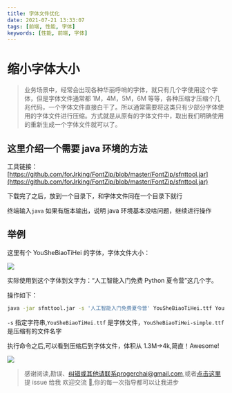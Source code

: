 ```yaml
---
title: 字体文件优化
date: 2021-07-21 13:33:07
tags: [前端, 性能, 字体]
keywords: [性能, 前端, 字体]
---
```


# 缩小字体大小

> 业务场景中，经常会出现各种华丽呼哨的字体，就只有几个字使用这个字体，但是字体文件通常都 1M，4M，5M，6M 等等，各种压缩才压缩个几兆代码，一个字体文件直接白干了。所以通常需要将这类只有少部分字体使用的字体文件进行压缩。方式就是从原有的字体文件中，取出我们明确使用的重新生成一个字体文件就可以了。

## 这里介绍一个需要 java 环境的方法

工具链接：[https://github.com/forJrking/FontZip/blob/master/FontZip/sfnttool.jar](https://github.com/forJrking/FontZip/blob/master/FontZip/sfnttool.jar)

下载完了之后，放到一个目录下，和字体文件同在一个目录下就行

终端输入`java` 如果有版本输出，说明 java 环境基本没啥问题，继续进行操作

## 举例

这里有个 YouSheBiaoTiHei 的字体，字体文件大小：

![](/static/notion/font-simple/Untitled.png)

实际使用到这个字体到文字为：“人工智能入门免费 Python 夏令营”这几个字。

操作如下：

```bash
java -jar sfnttool.jar -s '人工智能入门免费夏令营' YouSheBiaoTiHei.ttf YouSheBiaoTiHei-simple.ttf
```

`-s` 指定字符串,`YouSheBiaoTiHei.ttf` 是字体文件，`YouSheBiaoTiHei-simple.ttf`是压缩有的文件名字

执行命令之后,可以看到压缩后到字体文件，体积从 1.3M→4k,简直！Awesome!

![](/static/notion/font-simple/Untitled%201.png)

> 感谢阅读,勘误、纠错或其他请联系progerchai@gmail.com,或者[点击这里](https://github.com/progerchai/progerchai.github.io/issues/new)提 issue 给我
> 欢迎交流 👏,你的每一次指导都可以让我进步

